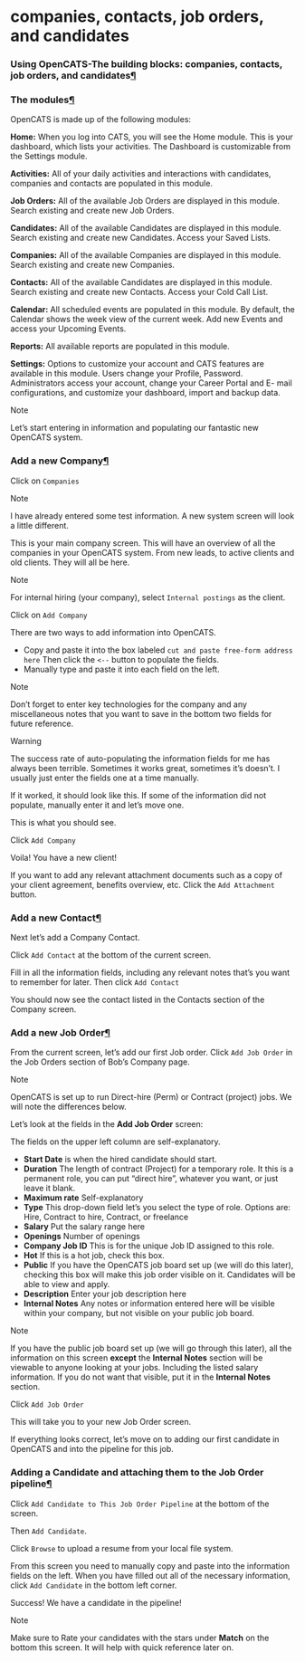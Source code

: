 # companies, contacts, job orders, and candidates

### Using OpenCATS-The building blocks: companies, contacts, job orders, and candidates[¶](broken-reference)

### The modules[¶](broken-reference)

OpenCATS is made up of the following modules:

**Home:** When you log into CATS, you will see the Home module. This is your dashboard, which lists your activities. The Dashboard is customizable from the Settings module.

**Activities:** All of your daily activities and interactions with candidates, companies and contacts are populated in this module.

**Job Orders:** All of the available Job Orders are displayed in this module. Search existing and create new Job Orders.

**Candidates:** All of the available Candidates are displayed in this module. Search existing and create new Candidates. Access your Saved Lists.

**Companies:** All of the available Companies are displayed in this module. Search existing and create new Companies.

**Contacts:** All of the available Candidates are displayed in this module. Search existing and create new Contacts. Access your Cold Call List.

**Calendar:** All scheduled events are populated in this module. By default, the Calendar shows the week view of the current week. Add new Events and access your Upcoming Events.

**Reports:** All available reports are populated in this module.

**Settings:** Options to customize your account and CATS features are available in this module. Users change your Profile, Password. Administrators access your account, change your Career Portal and E- mail configurations, and customize your dashboard, import and backup data.

Note

Let’s start entering in information and populating our fantastic new OpenCATS system.

### Add a new Company[¶](broken-reference)

Click on `Companies`

Note

I have already entered some test information. A new system screen will look a little different.

This is your main company screen. This will have an overview of all the companies in your OpenCATS system. From new leads, to active clients and old clients. They will all be here.

Note

For internal hiring (your company), select `Internal postings` as the client.

Click on `Add Company`

There are two ways to add information into OpenCATS.

* Copy and paste it into the box labeled `cut and paste free-form address here` Then click the `<--` button to populate the fields.
* Manually type and paste it into each field on the left.

Note

Don’t forget to enter key technologies for the company and any miscellaneous notes that you want to save in the bottom two fields for future reference.

Warning

The success rate of auto-populating the information fields for me has always been terrible. Sometimes it works great, sometimes it’s doesn’t. I usually just enter the fields one at a time manually.

If it worked, it should look like this. If some of the information did not populate, manually enter it and let’s move one.

This is what you should see.

Click `Add Company`

Voila! You have a new client!

If you want to add any relevant attachment documents such as a copy of your client agreement, benefits overview, etc. Click the `Add Attachment` button.

### Add a new Contact[¶](broken-reference)

Next let’s add a Company Contact.

Click `Add Contact` at the bottom of the current screen.

Fill in all the information fields, including any relevant notes that’s you want to remember for later. Then click `Add Contact`

You should now see the contact listed in the Contacts section of the Company screen.

### Add a new Job Order[¶](broken-reference)

From the current screen, let’s add our first Job order. Click `Add Job Order` in the Job Orders section of Bob’s Company page.

Note

OpenCATS is set up to run Direct-hire (Perm) or Contract (project) jobs. We will note the differences below.

Let’s look at the fields in the **Add Job Order** screen:

The fields on the upper left column are self-explanatory.

* **Start Date** is when the hired candidate should start.
* **Duration** The length of contract (Project) for a temporary role. It this is a permanent role, you can put “direct hire”, whatever you want, or just leave it blank.
* **Maximum rate** Self-explanatory
* **Type** This drop-down field let’s you select the type of role. Options are: Hire, Contract to hire, Contract, or freelance
* **Salary** Put the salary range here
* **Openings** Number of openings
* **Company Job ID** This is for the unique Job ID assigned to this role.
* **Hot** If this is a hot job, check this box.
* **Public** If you have the OpenCATS job board set up (we will do this later), checking this box will make this job order visible on it. Candidates will be able to view and apply.
* **Description** Enter your job description here
* **Internal Notes** Any notes or information entered here will be visible within your company, but not visible on your public job board.

Note

If you have the public job board set up (we will go through this later), all the information on this screen **except** the **Internal Notes** section will be viewable to anyone looking at your jobs. Including the listed salary information. If you do not want that visible, put it in the **Internal Notes** section.

Click `Add Job Order`

This will take you to your new Job Order screen.

If everything looks correct, let’s move on to adding our first candidate in OpenCATS and into the pipeline for this job.

### Adding a Candidate and attaching them to the Job Order pipeline[¶](broken-reference)

Click `Add Candidate to This Job Order Pipeline` at the bottom of the screen.

Then `Add Candidate`.

Click `Browse` to upload a resume from your local file system.

From this screen you need to manually copy and paste into the information fields on the left. When you have filled out all of the necessary information, click `Add Candidate` in the bottom left corner.

Success! We have a candidate in the pipeline!

Note

Make sure to Rate your candidates with the stars under **Match** on the bottom this screen. It will help with quick reference later on.
